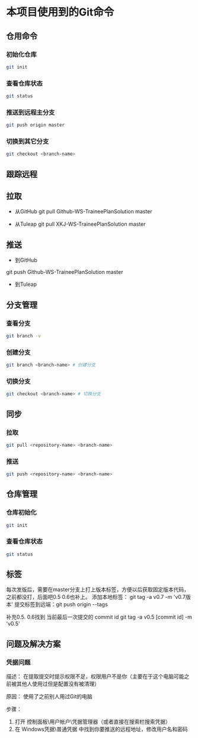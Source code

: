 ﻿# 本项目使用到的Git命令

## 仓用命令

### 初始化仓库

```bash
git init
```
### 查看仓库状态

```bash
git status
```

### 推送到远程主分支

```bash
git push origin master
```

### 切换到其它分支

```bash
git checkout <branch-name>
```

## 跟踪远程

## 拉取

- 从GitHub
git pull Github-WS-TraineePlanSolution master

- 从Tuleap
git pull XKJ-WS-TraineePlanSolution master

## 推送

- 到GitHub

git push Github-WS-TraineePlanSolution master

- 到Tuleap

## 分支管理


### 查看分支

```bash
git branch -v
```

### 创建分支

```bash
git branch <branch-name> # 创建分支
```

### 切换分支

```bash
git checkout <branch-name> # 切换分支
```

## 同步

### 拉取

```bash
git pull <repository-name> <branch-name>
```

### 推送

```bash
git push <repository-name> <branch-name>
```

## 仓库管理

### 仓库初始化

```bash
git init
```

### 查看仓库状态

```bash
git status
```

## 标签

每次发版后，需要在master分支上打上版本标签，方便以后获取固定版本代码，之前都没打，后面吧0.5 0.6也补上。
添加本地标签： git tag -a v0.7 -m 'v0.7版本'
提交标签到远端：git push origin --tags

补充0.5. 0.6找到 当前最后一次提交的 commit id
git tag -a v0.5 [commit id] -m 'v0.5'

## 问题及解决方案

### 凭据问题

描述：
在提取提交时提示权限不足，权限用户不是你（主要在于这个电脑可能之前被其他人使用过但是配置没有被清理）

原因：
使用了之前别人用过Git的电脑

步骤：
1. 打开 控制面板\用户帐户\凭据管理器（或者直接在搜索栏搜索凭据）
2. 在 Windows凭据\普通凭据 中找到你要推送的远程地址，修改用户名和密码
